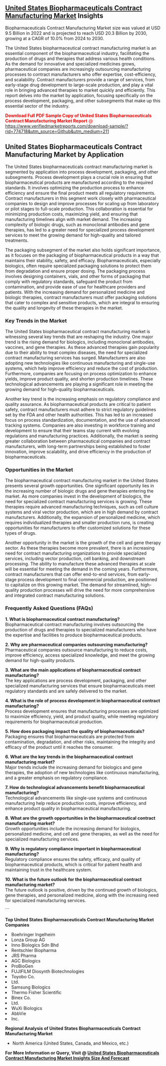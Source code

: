 <h2><a href="https://www.verifiedmarketreports.com/download-sample/?rid=774718&amp;utm_source=Github&amp;utm_medium=211" target="_blank">United States Biopharmaceuticals Contract Manufacturing Market</a> Insights</h2><p>Biopharmaceuticals Contract Manufacturing Market size was valued at USD 9.5 Billion in 2022 and is projected to reach USD 20.3 Billion by 2030, growing at a CAGR of 10.0% from 2024 to 2030.</p><p><p>The United States biopharmaceutical contract manufacturing market is an essential component of the biopharmaceutical industry, facilitating the production of drugs and therapies that address various health conditions. As the demand for innovative and specialized medicines grows, pharmaceutical companies are increasingly outsourcing manufacturing processes to contract manufacturers who offer expertise, cost-efficiency, and scalability. Contract manufacturers provide a range of services, from early-stage drug development to large-scale production, and play a vital role in bringing advanced therapies to market quickly and efficiently. This report delves into the market by application, focusing specifically on the process development, packaging, and other subsegments that make up this essential sector of the industry.<p><span class=""><span style="color: #ff0000;"><strong>Download Full PDF Sample Copy of United States Biopharmaceuticals Contract Manufacturing Market Report</strong> @ </span><a href="https://www.verifiedmarketreports.com/download-sample/?rid=774718&amp;utm_source=Github&amp;utm_medium=211" target="_blank">https://www.verifiedmarketreports.com/download-sample/?rid=774718&amp;utm_source=Github&amp;utm_medium=211</a></span></p></p><h2>United States Biopharmaceuticals Contract Manufacturing Market by Application</h2><p>The United States biopharmaceuticals contract manufacturing market is segmented by application into process development, packaging, and other subsegments. Process development plays a crucial role in ensuring that biopharmaceutical products are manufactured according to the required standards. It involves optimizing the production process to enhance efficiency and ensure the final product meets all regulatory requirements. Contract manufacturers in this segment work closely with pharmaceutical companies to design and improve processes for scaling up from laboratory or pilot stages to full-scale production. This collaboration is essential for minimizing production costs, maximizing yield, and ensuring that manufacturing timelines align with market demand. The increasing complexity of biologic drugs, such as monoclonal antibodies and gene therapies, has led to a greater need for specialized process development services to meet the growing demand for high-quality and tailored treatments.<p>The packaging subsegment of the market also holds significant importance, as it focuses on the packaging of biopharmaceutical products in a way that maintains their stability, safety, and efficacy. Biopharmaceuticals, especially biologics, often require specialized packaging solutions to protect them from degradation and ensure proper dosing. The packaging process involves designing containers, vials, and other forms of packaging that comply with regulatory standards, safeguard the product from contamination, and provide ease of use for healthcare providers and patients. With the increasing demand for personalized medicine and biologic therapies, contract manufacturers must offer packaging solutions that cater to complex and sensitive products, which are integral to ensuring the quality and longevity of these therapies in the market.<h3>Key Trends in the Market</h3><p>The United States biopharmaceutical contract manufacturing market is witnessing several key trends that are reshaping the industry. One major trend is the rising demand for biologics, including monoclonal antibodies, vaccines, and gene therapies. As these advanced therapies gain popularity due to their ability to treat complex diseases, the need for specialized contract manufacturing services has surged. Manufacturers are also adopting new technologies like continuous manufacturing and single-use systems, which help improve efficiency and reduce the cost of production. Furthermore, companies are focusing on process optimization to enhance yields, improve product quality, and shorten production timelines. These technological advancements are playing a significant role in meeting the growing demand for high-quality biopharmaceuticals.<p>Another key trend is the increasing emphasis on regulatory compliance and quality assurance. As biopharmaceutical products are critical to patient safety, contract manufacturers must adhere to strict regulatory guidelines set by the FDA and other health authorities. This has led to an increased focus on process standardization, documentation, and the use of advanced tracking systems. Companies are also investing in workforce training and development to ensure that their teams stay current with evolving regulations and manufacturing practices. Additionally, the market is seeing greater collaboration between pharmaceutical companies and contract manufacturers, with long-term partnerships being established to foster innovation, improve scalability, and drive efficiency in the production of biopharmaceuticals.<h3>Opportunities in the Market</h3><p>The biopharmaceutical contract manufacturing market in the United States presents several growth opportunities. One significant opportunity lies in the increasing number of biologic drugs and gene therapies entering the market. As more companies invest in the development of biologics, the need for specialized contract manufacturing services is growing. These therapies require advanced manufacturing techniques, such as cell culture systems and viral vector production, which are in high demand by contract manufacturers. Additionally, the expansion of personalized medicine, which requires individualized therapies and smaller production runs, is creating opportunities for manufacturers to offer customized solutions for these types of drugs.<p>Another opportunity in the market is the growth of the cell and gene therapy sector. As these therapies become more prevalent, there is an increasing need for contract manufacturing organizations to provide specialized services, including vector production, cell banking, and downstream processing. The ability to manufacture these advanced therapies at scale will be essential for meeting the demand in the coming years. Furthermore, contract manufacturers that can offer end-to-end services, from early-stage process development to final commercial production, are positioned to capitalize on this growing market. The demand for streamlined, high-quality production processes will drive the need for more comprehensive and integrated contract manufacturing solutions.<h3>Frequently Asked Questions (FAQs)</h3><p><b>1. What is biopharmaceutical contract manufacturing?</b><br> Biopharmaceutical contract manufacturing involves outsourcing the production of drugs and therapies to specialized manufacturers who have the expertise and facilities to produce biopharmaceutical products.</p><p><b>2. Why are pharmaceutical companies outsourcing manufacturing?</b><br> Pharmaceutical companies outsource manufacturing to reduce costs, improve efficiency, access specialized knowledge, and meet the growing demand for high-quality products.</p><p><b>3. What are the main applications of biopharmaceutical contract manufacturing?</b><br> The key applications are process development, packaging, and other specialized manufacturing services that ensure biopharmaceuticals meet regulatory standards and are safely delivered to the market.</p><p><b>4. What is the role of process development in biopharmaceutical contract manufacturing?</b><br> Process development ensures that manufacturing processes are optimized to maximize efficiency, yield, and product quality, while meeting regulatory requirements for biopharmaceutical production.</p><p><b>5. How does packaging impact the quality of biopharmaceuticals?</b><br> Packaging ensures that biopharmaceuticals are protected from contamination, degradation, and other risks, maintaining the integrity and efficacy of the product until it reaches the consumer.</p><p><b>6. What are the key trends in the biopharmaceutical contract manufacturing market?</b><br> Major trends include the increasing demand for biologics and gene therapies, the adoption of new technologies like continuous manufacturing, and a greater emphasis on regulatory compliance.</p><p><b>7. How do technological advancements benefit biopharmaceutical manufacturing?</b><br> Technological advancements like single-use systems and continuous manufacturing help reduce production costs, improve efficiency, and enhance product quality in biopharmaceutical manufacturing.</p><p><b>8. What are the growth opportunities in the biopharmaceutical contract manufacturing market?</b><br> Growth opportunities include the increasing demand for biologics, personalized medicine, and cell and gene therapies, as well as the need for specialized manufacturing services.</p><p><b>9. Why is regulatory compliance important in biopharmaceutical manufacturing?</b><br> Regulatory compliance ensures the safety, efficacy, and quality of biopharmaceutical products, which is critical for patient health and maintaining trust in the healthcare system.</p><p><b>10. What is the future outlook for the biopharmaceutical contract manufacturing market?</b><br> The future outlook is positive, driven by the continued growth of biologics, gene therapies, and personalized medicine, along with the increasing need for specialized manufacturing services.</p>```</p><p><strong>Top United States Biopharmaceuticals Contract Manufacturing Market Companies</strong></p><div data-test-id=""><p><li>Boehringer Ingelheim</li><li> Lonza Group AG</li><li> Inno Biologics Sdn Bhd</li><li> Rentschler Biopharma</li><li> JRS Pharma</li><li> AGC Biologics</li><li> ProBioGen</li><li> FUJIFILM Diosynth Biotechnologies</li><li> Toyobo Co.</li><li> Ltd.</li><li> Samsung Biologics</li><li> Thermo Fisher Scientific</li><li> Binex Co.</li><li> Ltd.</li><li> WuXi Biologics</li><li> AbbVie</li><li> Inc.</li></p><div><strong>Regional Analysis of&nbsp;United States Biopharmaceuticals Contract Manufacturing Market</strong></div><ul><li dir="ltr"><p dir="ltr">North America&nbsp;(United States, Canada, and Mexico, etc.)</p></li></ul><p><strong>For More Information or Query, Visit @&nbsp;</strong><strong><a href="https://www.verifiedmarketreports.com/product/biopharmaceuticals-contract-manufacturing-market/?utm_source=Github&amp;utm_medium=211" target="_blank">United States Biopharmaceuticals Contract Manufacturing Market Insights Size And Forecast</a></strong></p></div>
